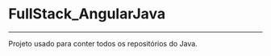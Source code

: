# FullStack_AngularJava
----------------------------------

Projeto usado para conter todos os repositórios do Java.

